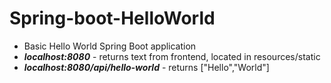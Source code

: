 # Spring-boot-HelloWorld
* Basic Hello World Spring Boot application
* ___localhost:8080___ - returns text from frontend, located in resources/static
* ___localhost:8080/api/hello-world___ - returns ["Hello","World"]